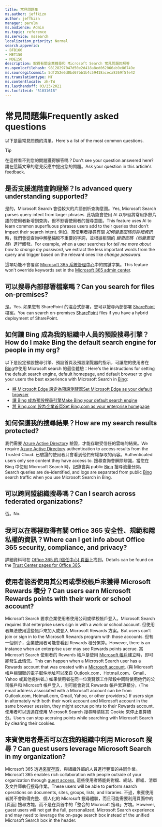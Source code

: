 ```yaml
---
title: 常見問題集
ms.author: jeffkizn
author: jeffkizn
manager: parulm
ms.audience: Admin
ms.topic: reference
ms.service: mssearch
localization_priority: Normal
search.appverid:
- BFB160
- MET150
- MOE150
description: 取得有關企業搜尋和 Microsoft Search 常見問題的解答
ms.openlocfilehash: 98128297047d50e2d418a8ed062066ab9e86749e
ms.sourcegitcommit: 5df252e6d0bd67bb1b4c59418aceca8369f5fe42
ms.translationtype: MT
ms.contentlocale: zh-TW
ms.lasthandoff: 03/23/2021
ms.locfileid: "51031618"
---
```

<!-- markdownlint-disable no-trailing-punctuation -->
# <a name="frequently-asked-questions"></a><span data-ttu-id="1579e-103">常見問題集</span><span class="sxs-lookup"><span data-stu-id="1579e-103">Frequently asked questions</span></span>

<span data-ttu-id="1579e-104">以下是最常見問題的清單。</span><span class="sxs-lookup"><span data-stu-id="1579e-104">Here's a list of the most common questions.</span></span>

> [!TIP]
> <span data-ttu-id="1579e-105">在這裡看不到您的問題獲得解答嗎？</span><span class="sxs-lookup"><span data-stu-id="1579e-105">Don't see your question answered here?</span></span> <span data-ttu-id="1579e-106">請在這篇文章的意見反應中提出您的問題。</span><span class="sxs-lookup"><span data-stu-id="1579e-106">Ask your question in this article's feedback.</span></span>

## <a name="is-advanced-query-understanding-supported"></a><span data-ttu-id="1579e-107">是否支援進階查詢理解？</span><span class="sxs-lookup"><span data-stu-id="1579e-107">Is advanced query understanding supported?</span></span>

<span data-ttu-id="1579e-108">是的，Microsoft Search 會從較大的片語剖析查詢意圖。</span><span class="sxs-lookup"><span data-stu-id="1579e-108">Yes, Microsoft Search parses query intent from larger phrases.</span></span> <span data-ttu-id="1579e-109">此功能會使用 AI 以學習將常用多餘片語的使用者新增到查詢，但不影響使用者的搜尋意圖。</span><span class="sxs-lookup"><span data-stu-id="1579e-109">This feature uses AI to learn common superfluous phrases users add to their queries that don't impact their search intent.</span></span> <span data-ttu-id="1579e-110">例如，當使用者搜尋有關 *如何變更密碼的詳細資訊* 時，我們會從查詢中解壓縮較不重要的字詞，並根據相關的 *變更密碼（如變更密碼*）進行觸發。</span><span class="sxs-lookup"><span data-stu-id="1579e-110">For example, when a user searches for *tell me more about how to change my password*, we extract the less important words from the query and trigger based on the relevant ones like *change password*.</span></span>
  
<span data-ttu-id="1579e-111">這項功能不會覆寫 [Microsoft 365 系統管理中心](https://admin.microsoft.com)中的關鍵字集。</span><span class="sxs-lookup"><span data-stu-id="1579e-111">This feature won't override keywords set in the [Microsoft 365 admin center](https://admin.microsoft.com).</span></span>
  
## <a name="can-you-search-for-files-on-premises"></a><span data-ttu-id="1579e-112">可以搜尋內部部署檔案嗎？</span><span class="sxs-lookup"><span data-stu-id="1579e-112">Can you search for files on-premises?</span></span>

<span data-ttu-id="1579e-113">是。</span><span class="sxs-lookup"><span data-stu-id="1579e-113">Yes.</span></span> <span data-ttu-id="1579e-114">如果您有 SharePoint 的混合式部署，您可以搜尋內部部署 [SharePoint](http://sharepoint.com/) 檔案。</span><span class="sxs-lookup"><span data-stu-id="1579e-114">You can search on-premises [SharePoint](http://sharepoint.com/) files if you have a hybrid deployment of SharePoint.</span></span>
  
## <a name="how-do-i-make-bing-the-default-search-engine-for-people-in-my-org"></a><span data-ttu-id="1579e-115">如何讓 Bing 成為我的組織中人員的預設搜尋引擎？</span><span class="sxs-lookup"><span data-stu-id="1579e-115">How do I make Bing the default search engine for people in my org?</span></span>

<span data-ttu-id="1579e-116">以下是設定預設搜尋引擎、預設首頁及預設瀏覽器的指示，可讓您的使用者在 [Bing](https://Bing.com)中使用 Microsoft search 的最佳體驗：</span><span class="sxs-lookup"><span data-stu-id="1579e-116">Here's the instructions for setting the default search engine, default homepage, and default browser to give your users the best experience with Microsoft Search in [Bing](https://Bing.com):</span></span>

- [<span data-ttu-id="1579e-117">將 Microsoft Edge 設定為預設瀏覽器</span><span class="sxs-lookup"><span data-stu-id="1579e-117">Set Microsoft Edge as your default browser</span></span>](/deployedge/edge-default-browser)
- [<span data-ttu-id="1579e-118">讓 Bing 成為預設搜尋引擎</span><span class="sxs-lookup"><span data-stu-id="1579e-118">Make Bing your default search engine</span></span>](set-default-search-engine.md)
- [<span data-ttu-id="1579e-119">將 Bing.com 設為企業首頁</span><span class="sxs-lookup"><span data-stu-id="1579e-119">Set Bing.com as your enterprise homepage</span></span>](set-default-homepage.md)

## <a name="how-are-my-search-results-protected"></a><span data-ttu-id="1579e-120">如何保護我的搜尋結果？</span><span class="sxs-lookup"><span data-stu-id="1579e-120">How are my search results protected?</span></span>

<span data-ttu-id="1579e-121">我們需要 [Azure Active Directory](/azure/active-directory/) 驗證，才能存取受信任的雲端的結果。</span><span class="sxs-lookup"><span data-stu-id="1579e-121">We require [Azure Active Directory](/azure/active-directory/) authentication to access results from the Trusted Cloud.</span></span> <span data-ttu-id="1579e-122">已驗證的使用者只會看到他們有權存取的內容。</span><span class="sxs-lookup"><span data-stu-id="1579e-122">Authenticated users only see content they have access to.</span></span> <span data-ttu-id="1579e-123">搜尋查詢會解除辨識，當您在 Bing 中使用 Microsoft Search 時，記錄會與 public [Bing](https://Bing.com) 搜尋流量分開。</span><span class="sxs-lookup"><span data-stu-id="1579e-123">Search queries are de-identified, and logs are separated from public [Bing](https://Bing.com) search traffic when you use Microsoft Search in Bing.</span></span>

## <a name="can-i-search-across-federated-organizations"></a><span data-ttu-id="1579e-124">可以跨同盟組織搜尋嗎？</span><span class="sxs-lookup"><span data-stu-id="1579e-124">Can I search across federated organizations?</span></span>

<span data-ttu-id="1579e-125">否。</span><span class="sxs-lookup"><span data-stu-id="1579e-125">No.</span></span>

## <a name="where-can-i-get-info-about-office-365-security-compliance-and-privacy"></a><span data-ttu-id="1579e-126">我可以在哪裡取得有關 Office 365 安全性、規範和隱私權的資訊？</span><span class="sxs-lookup"><span data-stu-id="1579e-126">Where can I get info about Office 365 security, compliance, and privacy?</span></span>

<span data-ttu-id="1579e-127">詳細資料可在 [Office 365 的 [信任中心] 頁面](https://www.microsoft.com/TrustCenter/CloudServices/office365/default.aspx)上找到。</span><span class="sxs-lookup"><span data-stu-id="1579e-127">Details can be found on the [Trust Center pages for Office 365](https://www.microsoft.com/TrustCenter/CloudServices/office365/default.aspx).</span></span>

## <a name="can-users-earn-microsoft-rewards-points-with-their-work-or-school-account"></a><span data-ttu-id="1579e-128">使用者能否使用其公司或學校帳戶來獲得 Microsoft Rewards 積分？</span><span class="sxs-lookup"><span data-stu-id="1579e-128">Can users earn Microsoft Rewards points with their work or school account?</span></span>

<span data-ttu-id="1579e-129">Microsoft Search 要求企業使用者使用公司或學校帳戶登入。</span><span class="sxs-lookup"><span data-stu-id="1579e-129">Microsoft Search requires that enterprise users sign in with a work or school account.</span></span> <span data-ttu-id="1579e-130">但使用者無法使用這些帳戶來加入或登入 Microsoft Rewards 方案。</span><span class="sxs-lookup"><span data-stu-id="1579e-130">But users can’t join or sign in to the Microsoft Rewards program with those accounts.</span></span> <span data-ttu-id="1579e-131">但有一個例子，企業使用者可能會看到 Rewards 積分累算。</span><span class="sxs-lookup"><span data-stu-id="1579e-131">However, there is an instance when an enterprise user may see Rewards points accrue.</span></span> <span data-ttu-id="1579e-132">當 Microsoft Search 使用者的 Rewards 帳戶是使用 [Microsoft 帳戶](https://www.microsoft.com/welcome?rtc=1)建立時，即可能發生此情況。</span><span class="sxs-lookup"><span data-stu-id="1579e-132">This can happen when a Microsoft Search user has a Rewards account that was created with a [Microsoft account](https://www.microsoft.com/welcome?rtc=1).</span></span> <span data-ttu-id="1579e-133">(與 Microsoft 帳戶相關聯的電子郵件地址可以來自 Outlook.com、Hotmail.com、Gmail、Yahoo 或其他提供者。) 如果使用者在同一位瀏覽器工作階段中同時使用他們的公司帳戶和 Microsoft 帳戶登入，則可能會對其 Rewards 帳戶累算積分。</span><span class="sxs-lookup"><span data-stu-id="1579e-133">(The email address associated with a Microsoft account can be from Outlook.com, Hotmail.com, Gmail, Yahoo, or other providers.) If users sign in alternately with both their work account and Microsoft account in the same browser session, they might accrue points to their Rewards account.</span></span> <span data-ttu-id="1579e-134">使用者可以透過在使用 Microsoft Search 搜尋時清除其 Cookie 來停止累算積分。</span><span class="sxs-lookup"><span data-stu-id="1579e-134">Users can stop accruing points while searching with Microsoft Search by clearing their cookies.</span></span>

## <a name="can-guest-users-leverage-microsoft-search-in-my-organization"></a><span data-ttu-id="1579e-135">來賓使用者是否可以在我的組織中利用 Microsoft 搜尋？</span><span class="sxs-lookup"><span data-stu-id="1579e-135">Can guest users leverage Microsoft Search in my organization?</span></span>

<span data-ttu-id="1579e-136">Microsoft 365 透過[來賓存取](/microsoft-365/solutions/collaborate-with-people-outside-your-organization)，與組織外部的人員進行豐富的共同作業。</span><span class="sxs-lookup"><span data-stu-id="1579e-136">Microsoft 365 enables rich collaboration with people outside of your organization through [guest access.](/microsoft-365/solutions/collaborate-with-people-outside-your-organization)</span></span> <span data-ttu-id="1579e-137">這些使用者將能夠對檔、網站、群組、清單及文件庫執行搜尋作業。</span><span class="sxs-lookup"><span data-stu-id="1579e-137">These users will be able to perform search operations on documents, sites, groups, lists, and libraries.</span></span> <span data-ttu-id="1579e-138">不過，來賓使用者將不會取得完整、個人化的 Microsoft 搜尋體驗，而且可能需要利用頁面中的 [頁面] 搜尋方塊，而不是在頁首中的「整合的 Microsoft 搜尋」方塊。</span><span class="sxs-lookup"><span data-stu-id="1579e-138">However, guest users will not get the full, personalized, Microsoft Search experience and may need to leverage the on-page search box instead of the unified Microsoft Search box in the header.</span></span>